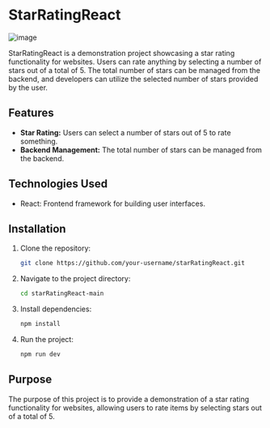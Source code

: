 # StarRatingReact
![image](https://github.com/tausif101/starRatingReact/assets/49864806/b83939bb-926d-4d63-a4cc-1f909af5fea1)

StarRatingReact is a demonstration project showcasing a star rating functionality for websites. Users can rate anything by selecting a number of stars out of a total of 5. The total number of stars can be managed from the backend, and developers can utilize the selected number of stars provided by the user.

## Features

- **Star Rating:** Users can select a number of stars out of 5 to rate something.
- **Backend Management:** The total number of stars can be managed from the backend.

## Technologies Used

- React: Frontend framework for building user interfaces.

## Installation

1. Clone the repository:

   ```bash
   git clone https://github.com/your-username/starRatingReact.git

2. Navigate to the project directory:

   ```bash
   cd starRatingReact-main

3. Install dependencies:

   ```bash
   npm install

4. Run the project:

   ```bash
   npm run dev

## Purpose
The purpose of this project is to provide a demonstration of a star rating functionality for websites, allowing users to rate items by selecting stars out of a total of 5.

